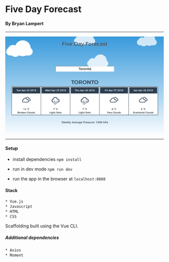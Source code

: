 # Five Day Forecast

#### By Bryan Lampert

---

!["Screenshot"](https://raw.githubusercontent.com/bryanlampert/fivedayforecast/master/docs/fivedayforecast.png)

---
#### Setup

* install dependencies
```npm install```

* run in dev mode
```npm run dev```

* run the app in the browser at
```localhost:8080```

#### Stack
```
* Vue.js
* Javascript
* HTML
* CSS
```
Scaffolding built using the Vue CLI.

##### Additional dependencies
```
* Axios
* Moment
```

